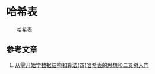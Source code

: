 #  哈希表

　　哈希表

## 参考文章

1. [从零开始学数据结构和算法(四)哈希表的思想和二叉树入门](https://juejin.im/post/5c9456f25188252d971438a9)

   

